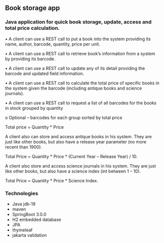## Book storage app

### Java application for quick book storage, update, access and total price calculation.

• A client can use a REST call to put a book into the system providing its name, author, barcode, quantity, price per unit.

• A client can use a REST call to retrieve book’s information from a system by providing its barcode.

• A client can use a REST call to update any of its detail providing the barcode and updated field information.

• A client can use a REST call to calculate the total price of specific books in the system given the barcode (including antique books and science journals).

• A client can use a REST call to request a list of all barcodes for the books in stock grouped by quantity

o Optional – barcodes for each group sorted by total price

Total price = Quantity * Price

A client also can store and access antique books in his system. They are just like other books, but also have a release year parameter (no more recent than 1900).

Total Price = Quantity * Price * (Current Year – Release Year) / 10.


A client also store and access science journals in his system. They are just like other books, but also have a science index (int between 1 – 10).

Total Price = Quantity * Price * Science Index.

### Technologies
- Java jdk-19
- maven
- SpringBoot 3.0.0
- H2 embedded database
- JPA
- thymeleaf
- jakarta validation
